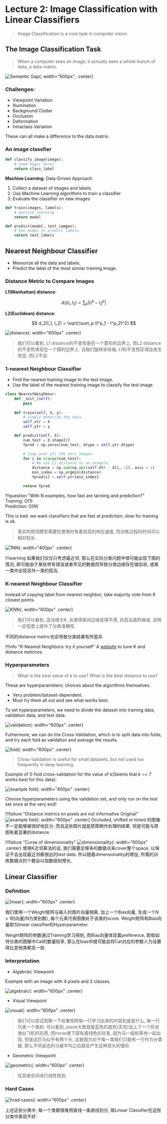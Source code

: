 # Lecture 2: Image Classification with Linear Classifiers

> Image Classification is a core task in computer vision.

## The Image Classification Task

> When a computer sees an image, it actually sees a whole bunch of data, a data matrix.

![Semantic Gap](./images/Lec02/01%20(3).png){: width="600px", .center}

### Challenges:

+ Viewpoint Variation
+ Illumination
+ Background Clutter
+ Occlusion
+ Deformation
+ Intraclass Variation

These can all make a difference to the data matrix.

### An image classfier

```python
def classify_image(image):
    # some magic here?
    return class_label
```
**Machine Learning**: Data-Driven Approach

1. Collect a dataset of images and labels
2. Use Machine Learning algorithms to train a classifier
3. Evaluate the classifier on new images

```python
def train(images, labels):
    # machine learning
    return model

def predict(model, test_iamges):
    # Use model to predict labels
    return test_labels
```

## Nearest Neighbour Classifier

+ Memorize all the data and labels.
+ Predict the label of the most similar training image.

### Distance Metric to Compare Images

**L1(Manhattan) distance**:

$$
d_1(I_1, I_2) = \sum_p |I^p_1 - I^p_2|
$$

**L2(Euclidean) distance**:

$$
d_2(I_1, I_2) = \sqrt{\sum_p (I^p_1 - I^p_2)^2}
$$

![distance](./images/Lec02/01%20(12).png){: width="600px" .center}

> 我们可以看到, L1 distance的不变性是在一个菱形的边界上, 而L2 distance的不变性体现在一个圆的边界上. 当我们旋转坐标轴, L1的不变性区域会发生改变, 而L2不会.

### 1-nearest Neighbour Classifier

+ Find the nearest training image to the test image.
+ Use the label of the nearest training image to classify the test image.

```python
class NearestNeighbour:
    def _init_(self):
        pass
    
    def train(self, X, y):
        # Simply memorize the data.
        self.xtr = X
        self.ytr = y

    def predict(self, X):
        num_test = X.shape[0]
        Ypred = np.zeros(num_test, dtype = self.ytr.dtype)

        # loop over all the test images.
        for i in xrange(num_test):
            # We use L1 distance as an example.
            distance = np.sum(np.abs(self.Xtr - X[i, :]), axis = 1)
            min_index = np.argmin(distance)
            Ypred[i] = self.ytr[min_index]

        return Ypred
```

!!!question "With N examples, how fast are tarining and prediction?"
    Training: O(1) <br>
    Prediction: O(N)

This is bad: we want classifiers that are fast at
prediction; slow for training is ok.

> 真实的预测模型需要在使用时有着较高的响应速度, 而训练过程的时间可以相对较长.

![1NN](./images/Lec02/01%20(1).png){: width="400px" .center}

!!!warning 
    如果我们仅仅只考虑最近邻, 那么在实际分类问题中很可能出现下图的情况, 即可能由于某些带有错误或者罕见的数据而导致分类边缘存在锯齿状, 或某一类中出现另外一类的孤岛.

### K-nearest Neighbour Classifier

Instead of copying label from nearest neighbor,
take majority vote from K closest points.

![KNN](./images/Lec02/01%20(4).png){: width="600px" .center}

> 我们可以看到, 适当增大K, 会使得类间边缘变得平滑, 且孤岛面积缩减. 说明一定程度上提升了分类准确性.

不同的distance metric也会导致分类结果有所差异.

!!!info "K-Nearest Neighbors: try it yourself"
    A [website](http://vision.stanford.edu/teaching/cs231n-demos/knn/) to tune K and distance metrices.

### Hyperparameters

> What is the best value of k to use? What is the best distance to use?

These are hyperparameters: choices about the
algorithms themselves.

+ Very problem/dataset-dependent.
+ Must try them all out and see what works best.

To set hyperparameters, we need to divide the dataset into training data, validation data, and test data. 

![validation](./images/Lec02/01%20(5).png){: width="600px" .center}

Futhermore, we can do the Cross-Validation, which is to split data into folds, and try each fold as validation and average the results. 

![fold](./images/Lec02/01%20(6).png){: width="600px" .center}

> Cross-Validation is useful for small datasets, but not used too frequently in deep learning.

Example of 5-fold cross-validation
for the value of k(Seems that k ~= 7 works best for this data):

![example fold](./images/Lec02/01%20(2).png){: width="400px" .center}

Choose hyperparameters using the validation set, and only run on the test set once at the very end!

!!!failure "Distance metrics on pixels are not informative Original"
    ![example fold](./images/Lec02/01%20(7).png){: width="600px" .center}
    Occluded, shifted or tinted 的图像不一定能够被很好地区分. 而且这些图片就是原图稍作处理的结果, 但是可能与原图有着显著的distance.

!!!failure "Curse of dimensionality"
    ![dimensionality](./images/Lec02/02.png){: width="600px" .center}
    使用K近邻算法的话, 我们需要足够多的数据点来cover整个space, 以保证不会出现最近邻都很远的test data. 所以随着dimensionality的增加, 所需的训练数据点的个数会以指数级别增长.

## Linear Classifier

### Definition

![linear](./images/Lec02/01%20(8).png){: width="600px" .center}

我们使用一个Weight矩阵与输入的图片向量相乘, 加上一个Bias向量, 生成一个$N\times 1$的向量(N为类别数), 每个元素代表图像处于该类的score. Weight矩阵和Bias向量即为linear classifier的Hyperparameter.

Weight矩阵的参数通过Training学习得到, 而Bias向量体现着preference, 即假如待分类的图像中Cat的数量较多, 那么在bias中就可能会将Cat对应的参数人为设置得比其他类都高一些.

### Interpretation

+ Algebraic Viewpoint

Example with an image with 4 pixels and 3 classes.

![algebraic](./images/Lec02/01%20(13).png){: width="600px" .center}

+ Visual Viewpoint

![visual](./images/Lec02/01%20(9).png){: width="600px" .center}

> 我们可以尝试观察一下权重矩阵每一行学习出来的内容到底是什么, 每一行代表一个类别. 可以看到, plane大致就是蓝色的底色(天空)加上了一个形状类似飞机的东西, 而horse类下部有着绿色的背景, 因为马一般和草地一起出现, 但是这匹马似乎有两个头, 这是因为对于每一类我们只能有一行作为分类器, 那么不同姿态的马被平均之后就会产生这种双头的情形.

+ Geometric Viewpoint

![geometric](./images/Lec02/01%20(10).png){: width="600px" .center}

> 在高维空间进行线性规划.

### Hard Cases

![hrad cases](./images/Lec02/01%20(11).png){: width="600px" .center}

上述这些分类中, 每一个类都很难用直线一条直线划分, 故Linear Classifier在这些分类中表现不好.



